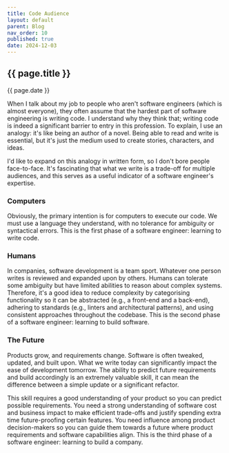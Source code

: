 ```yaml
---
title: Code Audience
layout: default
parent: Blog
nav_order: 10
published: true
date: 2024-12-03
---
```


<!-- Take home message: Basic software code is for computers, good code is for humans, great code is for the future -->

## {{ page.title }}

{{ page.date }}

When I talk about my job to people who aren't software engineers (which is almost everyone), they often assume that the hardest part
of software engineering is writing code. I understand why they think that; writing code is indeed a significant barrier to entry in
this profession. To explain, I use an analogy: it's like being an author of a novel. Being able to read and write is essential, but
it's just the medium used to create stories, characters, and ideas.

I'd like to expand on this analogy in written form, so I don't bore people face-to-face. It's fascinating that what we write is a
trade-off for multiple audiences, and this serves as a useful indicator of a software engineer's expertise.

### Computers

Obviously, the primary intention is for computers to execute our code. We must use a language they understand, with no tolerance for
ambiguity or syntactical errors.
This is the first phase of a software engineer: learning to write code.

### Humans

In companies, software development is a team sport. Whatever one person writes is reviewed and expanded upon by others. Humans can
tolerate some ambiguity but have limited abilities to reason about complex systems. Therefore, it's a good idea to reduce complexity
by categorising functionality so it can be abstracted (e.g., a front-end and a back-end), adhering to standards (e.g., linters and
architectural patterns), and using consistent approaches throughout the codebase.
This is the second phase of a software engineer: learning to build software.

### The Future

Products grow, and requirements change. Software is often tweaked, updated, and built upon. What we write today can significantly
impact the ease of development tomorrow. The ability to predict future requirements and build accordingly is an extremely valuable
skill, it can mean the difference between a simple update or a significant refactor.

This skill requires a good understanding of your product so you can predict possible requirements. You need a strong understanding
of software cost and business impact to make efficient trade-offs and justify spending extra time future-proofing certain features.
You need influence among product decision-makers so you can guide them towards a future where product requirements and software
capabilities align.
This is the third phase of a software engineer: learning to build a company.
